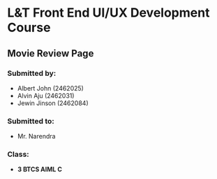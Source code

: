 # L&T Front End UI/UX Development Course
## Movie Review Page

### Submitted by: 
- Albert John (2462025)
- Alvin Aju (2462031)
- Jewin Jinson (2462084)

### Submitted to:
- Mr. Narendra
  
### Class:
- <b>3 BTCS AIML C</b>


